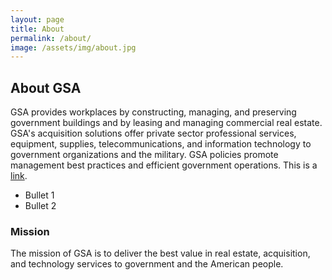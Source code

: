 ```yaml
---
layout: page
title: About
permalink: /about/
image: /assets/img/about.jpg
---
```


## About GSA

GSA provides workplaces by constructing, managing, and preserving government buildings and by leasing and managing commercial real estate. GSA's acquisition solutions offer private sector professional services, equipment, supplies, telecommunications, and information technology to government organizations and the military. GSA policies promote management best practices and efficient government operations. This is a [link](www.link.com).

* Bullet 1
* Bullet 2

### Mission

The mission of GSA is to deliver the best value in real estate, acquisition, and technology services to government and the American people.
